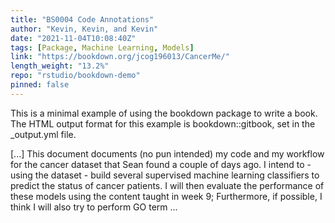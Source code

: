 ```yaml
---
title: "BS0004 Code Annotations"
author: "Kevin, Kevin, and Kevin"
date: "2021-11-04T10:08:40Z"
tags: [Package, Machine Learning, Models]
link: "https://bookdown.org/jcog196013/CancerMe/"
length_weight: "13.2%"
repo: "rstudio/bookdown-demo"
pinned: false
---
```


<p>This is a minimal example of using the bookdown package to write a book. The HTML output format for this example is bookdown::gitbook, set in the _output.yml file.</p> [...] This document documents (no pun intended) my code and my workflow for the cancer dataset that Sean found a couple of days ago. I intend to - using the dataset - build several supervised machine learning classifiers to predict the status of cancer patients. I will then evaluate the performance of these models using the content taught in week 9; Furthermore, if possible, I think I will also try to perform GO term ...
